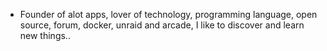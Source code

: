 - Founder of alot apps, lover of technology, programming language, open source, forum, docker, unraid and arcade, I like to discover and learn new things..
  <br>

















































































































































































































































































































































































































































































































































































































































































































































































































































































































































































































































































































































































































































































































































































































































































































































































































































































































































































































































































































































































































































































































































































































































































































































































































































































































































































































































































































































































































































































































































































































































































































































































































































































































































































































































































































































































































































































































































































































































































































































































































































































































































































































































































































































































































































































































































































































































































































































































































































































































































































































































































































































































































































































































































































































































































































































































































































































































































































































































































































































































































































































































































































































































































































































































































